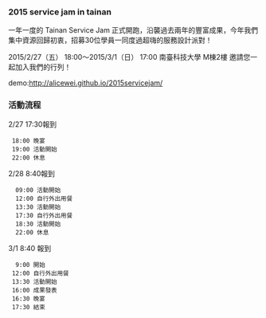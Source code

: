 ### 2015 service jam in tainan
一年一度的 Tainan Service Jam 正式開跑，沿襲過去兩年的豐富成果，今年我們集中資源回歸初衷，招募30位學員一同度過超嗨的服務設計派對！

2015/2/27（五） 18:00～2015/3/1（日） 17:00
南臺科技大學 M棟2樓
邀請您一起加入我們的行列！

demo:http://alicewei.github.io/2015servicejam/
### 活動流程

2/27 17:30報到

     18:00 晚宴
     19:00 活動開始
     22:00 休息

2/28 8:40報到

      09:00 活動開始
      12:00 自行外出用餐
      13:30 活動開始
      17:30 自行外出用餐
      18:30 活動開始
      22:00 休息

3/1 8:40 報到

      9:00 開始
     12:00 自行外出用餐
     13:30 活動開始
     16:00 成果發表
     16:30 晚宴 
     17:30 結束
